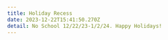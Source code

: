 ```yaml
---
title: Holiday Recess
date: 2023-12-22T15:41:50.270Z
detail: No School 12/22/23-1/2/24. Happy Holidays!
---
```

